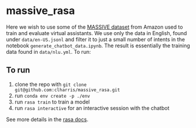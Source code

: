 # massive_rasa
Here we wish to use some of the [MASSIVE dataset](https://github.com/alexa/massive) from Amazon used to train and 
evaluate virtual assistants. We use only the data in English, found under `data/en-US.jsonl` and filter it to just a 
small number of intents in the notebook `generate_chatbot_data.ipynb`. The result is essentially the training data
found in `data/nlu.yml`. To run:

## To run

1. clone the repo with `git clone git@github.com:clharris/massive_rasa.git`
2. run `conda env create -p ./env`
3. run `rasa train` to train a model
4. run `rasa interactive` for an interactive session with the chatbot

See more details in the [rasa docs](https://rasa.com/docs/).
